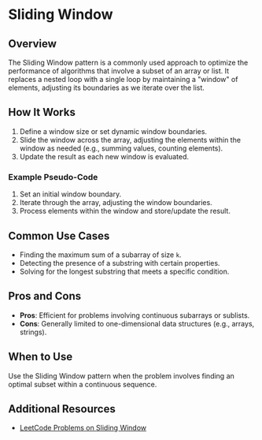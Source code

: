 # Sliding Window

## Overview

The Sliding Window pattern is a commonly used approach to optimize the performance of algorithms that involve a subset of an array or list. It replaces a nested loop with a single loop by maintaining a "window" of elements, adjusting its boundaries as we iterate over the list.

## How It Works

1. Define a window size or set dynamic window boundaries.
2. Slide the window across the array, adjusting the elements within the window as needed (e.g., summing values, counting elements).
3. Update the result as each new window is evaluated.

### Example Pseudo-Code

1. Set an initial window boundary.
2. Iterate through the array, adjusting the window boundaries.
3. Process elements within the window and store/update the result.

## Common Use Cases

- Finding the maximum sum of a subarray of size `k`.
- Detecting the presence of a substring with certain properties.
- Solving for the longest substring that meets a specific condition.

## Pros and Cons

- **Pros**: Efficient for problems involving continuous subarrays or sublists.
- **Cons**: Generally limited to one-dimensional data structures (e.g., arrays, strings).

## When to Use

Use the Sliding Window pattern when the problem involves finding an optimal subset within a continuous sequence.

## Additional Resources

- [LeetCode Problems on Sliding Window](https://leetcode.com/tag/sliding-window/)
